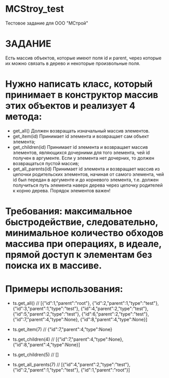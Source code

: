 # MCStroy_test
Тестовое задание для ООО "МСтрой" 

# ЗАДАНИЕ
Есть массив объектов, которые имеют поля id и parent, через которые их можно связать в дерево и некоторые произвольные поля.

# Нужно написать класс, который принимает в конструктор массив этих объектов и реализует 4 метода:
   - get_all() Должен возвращать изначальный массив элементов.
   - get_item(id) Принимает id элемента и возвращает сам объект элемента;
   - get_children(id) Принимает id элемента и возвращает массив элементов, являющихся дочерними для того элемента, чей id получен в аргументе. Если у элемента нет дочерних, то должен возвращаться пустой массив;
   - get_all_parents(id) Принимает id элемента и возвращает массив из цепочки родительских элементов, начиная от самого элемента, чей id был передан в аргументе и до корневого элемента, т.е. должен получиться путь элемента наверх дерева через цепочку родителей к корню дерева. Порядок элементов важен!

# Требования: максимальное быстродействие, следовательно, минимальное количество обходов массива при операциях, в идеале, прямой доступ к элементам без поиска их в массиве.


# Примеры использования:
  - ts.get_all() // [{"id":1,"parent":"root"},
                    {"id":2,"parent":1,"type":"test"},
                    {"id":3,"parent":1,"type":"test"},
                    {"id":4,"parent":2,"type":"test"},
                    {"id":5,"parent":2,"type":"test"},
                    {"id":6,"parent":2,"type":"test"},
                    {"id":7,"parent":4,"type":None},
                    {"id":8,"parent":4,"type":None}]

  - ts.get_item(7) // {"id":7,"parent":4,"type":None}

  - ts.get_children(4) // [{"id":7,"parent":4,"type":None},
                          {"id":8,"parent":4,"type":None}]
  - ts.get_children(5) // []

  - ts.get_all_parents(7) // [{"id":4,"parent":2,"type":"test"},
                            {"id":2,"parent":1,"type":"test"},
                            {"id":1,"parent":"root"}]